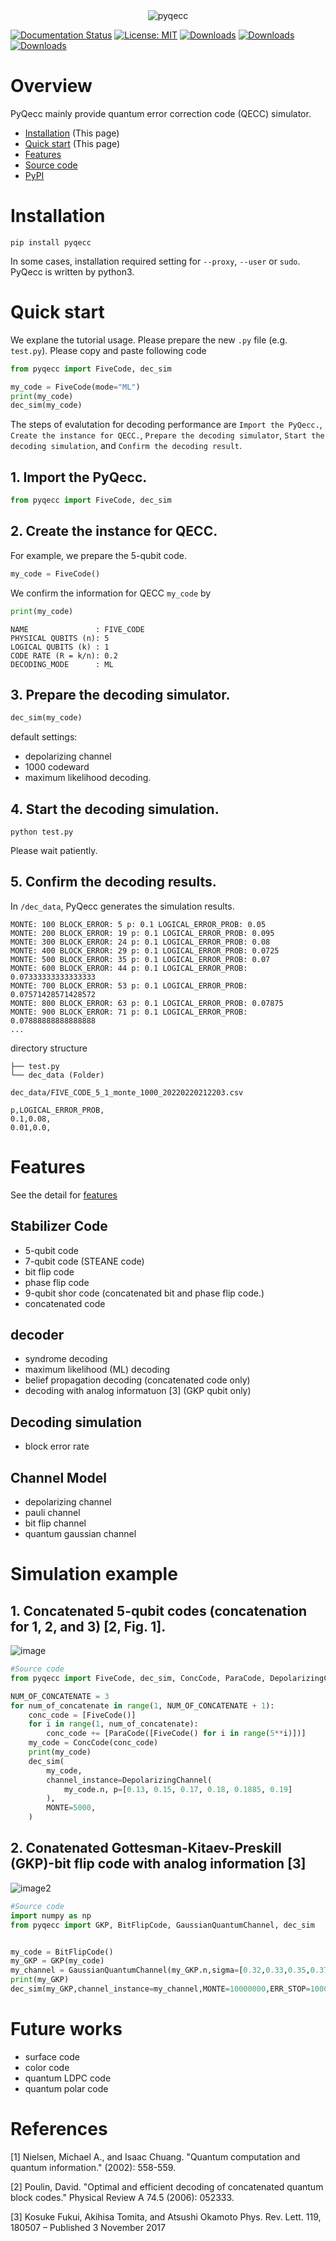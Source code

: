 <div align="center">
<img src="https://user-images.githubusercontent.com/72004949/148188473-22ea4600-d1d1-46b6-814b-0d3414af5750.png" alt="pyqecc" title="pyqecc">
</div>

[![Documentation Status](https://readthedocs.org/projects/pyqecc/badge/?version=latest)](https://pyqecc.readthedocs.io/en/latest/?badge=latest)
[![License: MIT](https://img.shields.io/badge/License-MIT-yellow.svg)](https://opensource.org/licenses/MIT)
[![Downloads](https://pepy.tech/badge/pyqecc)](https://pepy.tech/project/pyqecc)
[![Downloads](https://pepy.tech/badge/pyqecc/month)](https://pepy.tech/project/pyqecc)
[![Downloads](https://pepy.tech/badge/pyqecc/week)](https://pepy.tech/project/pyqecc)
# Overview
PyQecc mainly provide quantum error correction code (QECC) simulator.
- [Installation](https://pyqecc.readthedocs.io/en/latest/?) (This page)
- [Quick start](https://pyqecc.readthedocs.io/en/latest/?) (This page)
- [Features](https://pyqecc.readthedocs.io/en/latest/features.html)
- [Source code](https://github.com/papillon-woof/pyqecc)
- [PyPI](https://pypi.org/project/pyqecc/0.0.1/)
# Installation

```
pip install pyqecc
```
In some cases, installation required setting for `--proxy`, `--user` or `sudo`. PyQecc is written by python3.

# Quick start
We explane the tutorial usage. 
Please prepare the new `.py` file (e.g. `test.py`). Please copy and paste following code
```python
from pyqecc import FiveCode, dec_sim

my_code = FiveCode(mode="ML")
print(my_code)
dec_sim(my_code)
```
The steps of evalutation for decoding performance are `Import the PyQecc.`, `Create the instance for QECC.`, `Prepare the decoding simulator`, `Start the decoding simulation`, and `Confirm the decoding result`.

## 1. Import the PyQecc.
```python
from pyqecc import FiveCode, dec_sim
```
## 2. Create the instance for QECC.
For example, we prepare the 5-qubit code.
```python
my_code = FiveCode()
```
We confirm the information for QECC `my_code` by
```python
print(my_code)
```
```
NAME               : FIVE_CODE
PHYSICAL QUBITS (n): 5
LOGICAL QUBITS (k) : 1
CODE RATE (R = k/n): 0.2
DECODING_MODE      : ML
```

## 3. Prepare the decoding simulator.
```python
dec_sim(my_code)
```
default settings:
- depolarizing channel
- 1000 codeward
- maximum likelihood decoding.

## 4. Start the decoding simulation. 
```
python test.py
```
Please wait patiently. 
## 5. Confirm the decoding results.
In `/dec_data`, PyQecc generates the simulation results.

```console
MONTE: 100 BLOCK_ERROR: 5 p: 0.1 LOGICAL_ERROR_PROB: 0.05
MONTE: 200 BLOCK_ERROR: 19 p: 0.1 LOGICAL_ERROR_PROB: 0.095
MONTE: 300 BLOCK_ERROR: 24 p: 0.1 LOGICAL_ERROR_PROB: 0.08
MONTE: 400 BLOCK_ERROR: 29 p: 0.1 LOGICAL_ERROR_PROB: 0.0725
MONTE: 500 BLOCK_ERROR: 35 p: 0.1 LOGICAL_ERROR_PROB: 0.07
MONTE: 600 BLOCK_ERROR: 44 p: 0.1 LOGICAL_ERROR_PROB: 0.07333333333333333
MONTE: 700 BLOCK_ERROR: 53 p: 0.1 LOGICAL_ERROR_PROB: 0.07571428571428572
MONTE: 800 BLOCK_ERROR: 63 p: 0.1 LOGICAL_ERROR_PROB: 0.07875
MONTE: 900 BLOCK_ERROR: 71 p: 0.1 LOGICAL_ERROR_PROB: 0.07888888888888888
...
```

directory structure
```
├── test.py
└── dec_data (Folder)
```

`dec_data/FIVE_CODE_5_1_monte_1000_20220220212203.csv`
```
p,LOGICAL_ERROR_PROB,
0.1,0.08,
0.01,0.0,
```

# Features
See the detail for [features](features.md)

## Stabilizer Code
- 5-qubit code
- 7-qubit code (STEANE code)
- bit flip code
- phase flip code
- 9-qubit shor code (concatenated bit and phase flip code.)
- concatenated code

## decoder
- syndrome decoding
- maximum likelihood (ML) decoding
- belief propagation decoding (concatenated code only)
- decoding with analog informatuon [3] (GKP qubit only)

## Decoding simulation
- block error rate

## Channel Model
- depolarizing channel
- pauli channel
- bit flip channel
- quantum gaussian channel

# Simulation example

## 1. Concatenated 5-qubit codes (concatenation for 1, 2, and 3) [2, Fig. 1].  
![image](https://user-images.githubusercontent.com/72004949/148180717-3c523204-3acc-48c6-a736-503b14dece4e.png)
```python
#Source code
from pyqecc import FiveCode, dec_sim, ConcCode, ParaCode, DepolarizingChannel

NUM_OF_CONCATENATE = 3
for num_of_concatenate in range(1, NUM_OF_CONCATENATE + 1):
    conc_code = [FiveCode()]
    for i in range(1, num_of_concatenate):
        conc_code += [ParaCode([FiveCode() for i in range(5**i)])]
    my_code = ConcCode(conc_code)
    print(my_code)
    dec_sim(
        my_code,
        channel_instance=DepolarizingChannel(
            my_code.n, p=[0.13, 0.15, 0.17, 0.18, 0.1885, 0.19]
        ),
        MONTE=5000,
    )
```

## 2. Conatenated Gottesman-Kitaev-Preskill (GKP)-bit flip code with analog information [3]
![image2](https://user-images.githubusercontent.com/72004949/154846414-611be2d5-df48-469b-b67b-1dd94cd4830d.png)


```python
#Source code
import numpy as np
from pyqecc import GKP, BitFlipCode, GaussianQuantumChannel, dec_sim


my_code = BitFlipCode()
my_GKP = GKP(my_code)
my_channel = GaussianQuantumChannel(my_GKP.n,sigma=[0.32,0.33,0.35,0.37,0.39],phase_flip=False)
print(my_GKP)
dec_sim(my_GKP,channel_instance=my_channel,MONTE=10000000,ERR_STOP=1000000)
```


# Future works
- surface code
- color code
- quantum LDPC code
- quantum polar code

# References
[1] Nielsen, Michael A., and Isaac Chuang. "Quantum computation and quantum information." (2002): 558-559.

[2] Poulin, David. "Optimal and efficient decoding of concatenated quantum block codes." Physical Review A 74.5 (2006): 052333.

[3] Kosuke Fukui, Akihisa Tomita, and Atsushi Okamoto Phys. Rev. Lett. 119, 180507 – Published 3 November 2017
